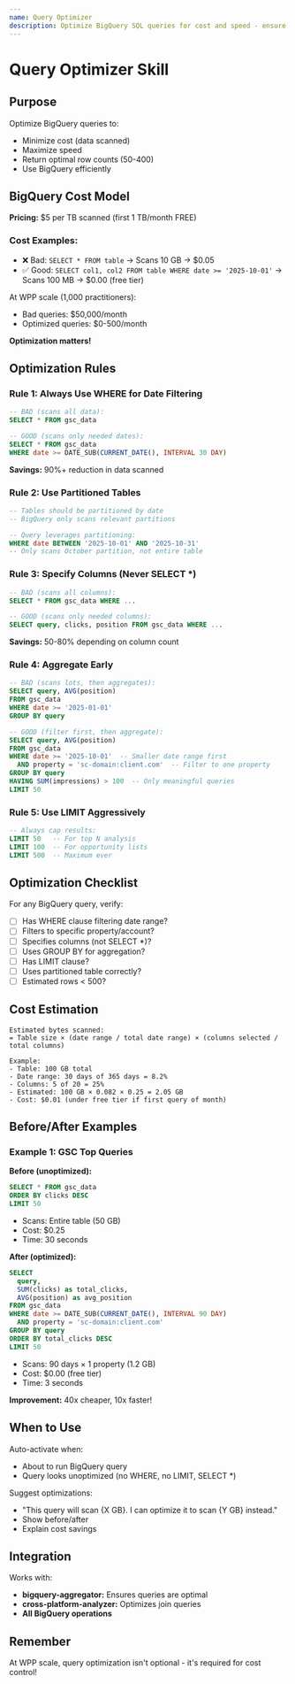 ```yaml
---
name: Query Optimizer
description: Optimize BigQuery SQL queries for cost and speed - ensure proper aggregation, indexing, and token efficiency for WPP MCP
---
```


# Query Optimizer Skill

## Purpose

Optimize BigQuery queries to:
- Minimize cost (data scanned)
- Maximize speed
- Return optimal row counts (50-400)
- Use BigQuery efficiently

## BigQuery Cost Model

**Pricing:** $5 per TB scanned (first 1 TB/month FREE)

### Cost Examples:
- ❌ Bad: `SELECT * FROM table` → Scans 10 GB → $0.05
- ✅ Good: `SELECT col1, col2 FROM table WHERE date >= '2025-10-01'` → Scans 100 MB → $0.00 (free tier)

At WPP scale (1,000 practitioners):
- Bad queries: $50,000/month
- Optimized queries: $0-500/month

**Optimization matters!**

## Optimization Rules

### Rule 1: Always Use WHERE for Date Filtering
```sql
-- BAD (scans all data):
SELECT * FROM gsc_data

-- GOOD (scans only needed dates):
SELECT * FROM gsc_data
WHERE date >= DATE_SUB(CURRENT_DATE(), INTERVAL 30 DAY)
```
**Savings:** 90%+ reduction in data scanned

### Rule 2: Use Partitioned Tables
```sql
-- Tables should be partitioned by date
-- BigQuery only scans relevant partitions

-- Query leverages partitioning:
WHERE date BETWEEN '2025-10-01' AND '2025-10-31'
-- Only scans October partition, not entire table
```

### Rule 3: Specify Columns (Never SELECT *)
```sql
-- BAD (scans all columns):
SELECT * FROM gsc_data WHERE ...

-- GOOD (scans only needed columns):
SELECT query, clicks, position FROM gsc_data WHERE ...
```
**Savings:** 50-80% depending on column count

### Rule 4: Aggregate Early
```sql
-- BAD (scans lots, then aggregates):
SELECT query, AVG(position)
FROM gsc_data
WHERE date >= '2025-01-01'
GROUP BY query

-- GOOD (filter first, then aggregate):
SELECT query, AVG(position)
FROM gsc_data
WHERE date >= '2025-10-01'  -- Smaller date range first
  AND property = 'sc-domain:client.com'  -- Filter to one property
GROUP BY query
HAVING SUM(impressions) > 100  -- Only meaningful queries
LIMIT 50
```

### Rule 5: Use LIMIT Aggressively
```sql
-- Always cap results:
LIMIT 50   -- For top N analysis
LIMIT 100  -- For opportunity lists
LIMIT 500  -- Maximum ever
```

## Optimization Checklist

For any BigQuery query, verify:

- [ ] Has WHERE clause filtering date range?
- [ ] Filters to specific property/account?
- [ ] Specifies columns (not SELECT *)?
- [ ] Uses GROUP BY for aggregation?
- [ ] Has LIMIT clause?
- [ ] Uses partitioned table correctly?
- [ ] Estimated rows < 500?

## Cost Estimation

```
Estimated bytes scanned:
= Table size × (date range / total date range) × (columns selected / total columns)

Example:
- Table: 100 GB total
- Date range: 30 days of 365 days = 8.2%
- Columns: 5 of 20 = 25%
- Estimated: 100 GB × 0.082 × 0.25 = 2.05 GB
- Cost: $0.01 (under free tier if first query of month)
```

## Before/After Examples

### Example 1: GSC Top Queries

**Before (unoptimized):**
```sql
SELECT * FROM gsc_data
ORDER BY clicks DESC
LIMIT 50
```
- Scans: Entire table (50 GB)
- Cost: $0.25
- Time: 30 seconds

**After (optimized):**
```sql
SELECT
  query,
  SUM(clicks) as total_clicks,
  AVG(position) as avg_position
FROM gsc_data
WHERE date >= DATE_SUB(CURRENT_DATE(), INTERVAL 90 DAY)
  AND property = 'sc-domain:client.com'
GROUP BY query
ORDER BY total_clicks DESC
LIMIT 50
```
- Scans: 90 days × 1 property (1.2 GB)
- Cost: $0.00 (free tier)
- Time: 3 seconds

**Improvement:** 40x cheaper, 10x faster!

## When to Use

Auto-activate when:
- About to run BigQuery query
- Query looks unoptimized (no WHERE, no LIMIT, SELECT *)

Suggest optimizations:
- "This query will scan {X GB}. I can optimize it to scan {Y GB} instead."
- Show before/after
- Explain cost savings

## Integration

Works with:
- **bigquery-aggregator:** Ensures queries are optimal
- **cross-platform-analyzer:** Optimizes join queries
- **All BigQuery operations**

## Remember

At WPP scale, query optimization isn't optional - it's required for cost control!
